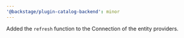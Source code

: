 ```yaml
---
'@backstage/plugin-catalog-backend': minor
---
```


Added the `refresh` function to the Connection of the entity providers.
